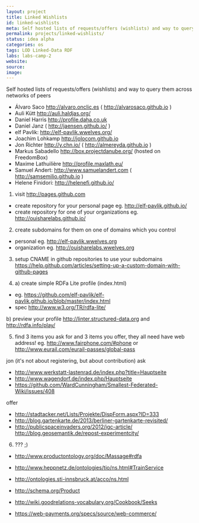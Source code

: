 ```yaml
---
layout: project
title: Linked Wishlists
id: linked-wishlists
meta: Self hosted lists of requests/offers (wishlists) and way to query them across networks of peers
permalink: projects/linked-wishlists/
status: idea alpha
categories: os
tags: LOD Linked-Data RDF
labs: labs-camp-2
website:
source: 
image:
---
```


Self hosted lists of requests/offers (wishlists) and way to query them across networks of peers

* Álvaro Saco  http://alvaro.onclic.es ( http://alvarosaco.github.io )
* Auli Kütt http://auli.haldjas.org/
* Daniel Harris http://profile.daha.co.uk
* Daniel Janz ( http://jaensen.github.io/ )
* elf Pavlik: http://elf-pavlik.wwelves.org/
* Joachim Lohkamp http://jolocom.github.io
* Jon Richter http://y.chn.io/ ( http://almereyda.github.io )
* Markus Sabadello http://box.projectdanube.org/ (hosted on FreedomBox)
* Maxime Lathuilière http://profile.maxlath.eu/
* Samuel Andert: http://www.samuelandert.com ( http://samsemilio.github.io )
* Helene Finidori: http://helenefi.github.io/

1. visit http://pages.github.com
* create repository for your personal page eg. http://elf-pavlik.github.io/
* create repository for one of your organizations eg. http://ouisharelabs.github.io/
2. create subdomains for them on one of domains which you control
* personal eg.  http://elf-pavlik.wwelves.org
* organization eg. http://ouisharelabs.wwelves.org
3. setup CNAME in github repositories to use your subdomains https://help.github.com/articles/setting-up-a-custom-domain-with-github-pages

4. a) create simple RDFa Lite profile (index.html)

 * eg. https://github.com/elf-pavlik/elf-pavlik.github.io/blob/master/index.html
 * spec http://www.w3.org/TR/rdfa-lite/ 

b) preview your profile
http://linter.structured-data.org and http://rdfa.info/play/

5. find 3 items you ask for and 3 items you offer, they all need have web address! eg. http://www.fairphone.com/#phone or 
http://www.eurail.com/eurail-passes/global-pass

jon (it's not about registering, but about contribution)
 ask

 * http://www.werkstatt-lastenrad.de/index.php?title=Hauptseite
 * http://www.wagendorf.de/index.php/Hauptseite
 * https://github.com/WardCunningham/Smallest-Federated-Wiki/issues/408
	
 offer

 * http://stadtacker.net/Lists/Projekte/DispForm.aspx?ID=333
 * http://blog.gartenkarte.de/2013/berliner-gartenkarte-revisited/
 * http://publicspaceinvaders.org/2012/igc-article/ http://blog.geosemantik.de/repost-experimentcity/



6. ??? ;)

* http://www.productontology.org/doc/Massage#rdfa
* http://www.heppnetz.de/ontologies/tio/ns.html#TrainService
* http://ontologies.sti-innsbruck.at/acco/ns.html
 
 
 * http://schema.org/Product
 * http://wiki.goodrelations-vocabulary.org/Cookbook/Seeks
 * https://web-payments.org/specs/source/web-commerce/



